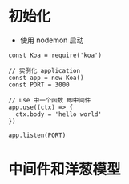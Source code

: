 # 初始化
- 使用 nodemon 启动
```
const Koa = require('koa')

// 实例化 application
const app = new Koa()
const PORT = 3000

// use 中一个函数 即中间件
app.use((ctx) => {
  ctx.body = 'hello world'
})

app.listen(PORT)
```

# 中间件和洋葱模型